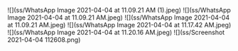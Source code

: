 ![](ss/WhatsApp Image 2021-04-04 at 11.09.21 AM (1).jpeg)
![](ss/WhatsApp Image 2021-04-04 at 11.09.21 AM.jpeg)
![](ss/WhatsApp Image 2021-04-04 at 11.09.21 AM.jpeg)
![](ss/WhatsApp Image 2021-04-04 at 11.17.42 AM.jpeg)
![](ss/WhatsApp Image 2021-04-04 at 11.20.16 AM.jpeg)
![](ss/Screenshot 2021-04-04 112608.png)

